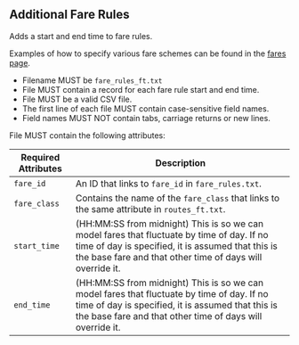 ## Additional Fare Rules

Adds a start and end time to fare rules.

Examples of how to specify various fare schemes can be found in the [fares page](../fares.md).

 *  Filename MUST be `fare_rules_ft.txt`
 *  File MUST contain a record for each fare rule start and end time.
 *  File MUST be a valid CSV file.
 *  The first line of each file MUST contain case-sensitive field names.
 *  Field names MUST NOT contain tabs, carriage returns or new lines.
 

File MUST contain the following attributes:

Required Attributes	| Description										
----------			| -------------		
`fare_id`			| An ID that links to `fare_id` in `fare_rules.txt`.  
`fare_class`		| Contains the name of the `fare_class` that links to the same attribute in `routes_ft.txt`. 
`start_time`		| (HH:MM:SS from midnight)  This is so we can model fares that fluctuate by time of day. If no time of day is specified, it is assumed that this is the base fare and that other time of days will override it.
`end_time`			| (HH:MM:SS from midnight)  This is so we can model fares that fluctuate by time of day. If no time of day is specified, it is assumed that this is the base fare and that other time of days will override it.

